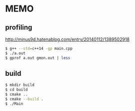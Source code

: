 # MEMO
## profiling
http://minus9d.hatenablog.com/entry/20140112/1389502918

```bash
$ g++ --std=c++14 -gp main.cpp
$ ./a.out
$ gprof a.out gmon.out | less
```

## build

```bash
$ mkdir build
$ cd build
$ cmake ..
$ cmake --build .
$ ./Main
```

